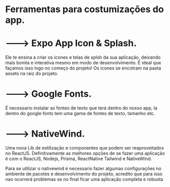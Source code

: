# Ferramentas para costumizações do app.

# ---> Expo App Icon & Splash.
Ele te ensina a criar os icones e telas de splsh da sua aplicação, deixando mais bonita e interativa mesmo em modo de desenvolvimento.
É ideal que façamos isso logo no começo do projeto!
Os icones se encotram na pasta assets na raiz do projeto.

# ---> Google Fonts.
É necessario instalar as fontes de texto que terá dentro do nosso app, la dentro do google fonts tem uma gama de fontes de texto, tamanho etc.

# ---> NativeWind.
Uma nova Lib de estilização e componentes que podem ser reaproveitados no ReactJS.
Definitivamente as melhores opções de se fazer uma aplicação é com o ReactJS, Nodejs, Prisma, ReactNative Tailwind e NativeWind.

Para se utilizar o nativewind é necessario fazer algumas configurações no ambiente de pacotes e desenvolvimento do projeto, acredito que para isso nao ocorrerá problemas se no final ficar uma aplicação completa e robusta 